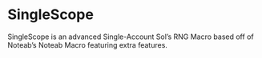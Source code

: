 # SingleScope
SingleScope is an advanced Single-Account Sol’s RNG Macro based off of Noteab’s Noteab Macro featuring extra features.
